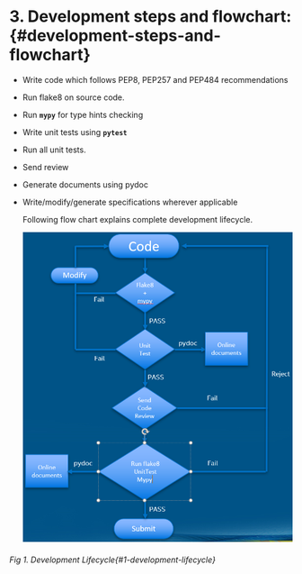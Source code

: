 # **3. Development steps and flowchart:** {#development-steps-and-flowchart}

*   Write code which follows PEP8, PEP257 and PEP484 recommendations
*   Run flake8 on source code.
*   Run **`mypy`** for type hints checking
*   Write unit tests using **`pytest`**
*   Run all unit tests.
*   Send review
*   Generate documents using pydoc
*   Write/modify/generate specifications wherever applicable

    Following flow chart explains complete development lifecycle.

      ![](/media/image1.png)
 ###### Fig 1. Development Lifecycle{#1-development-lifecycle}
 